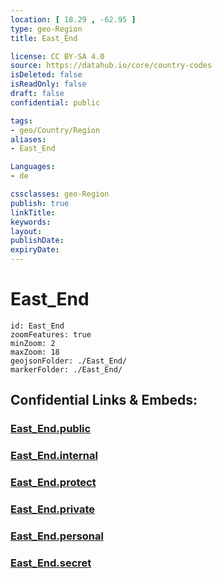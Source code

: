 ```yaml
---
location: [ 18.29 , -62.95 ] 
type: geo-Region
title: East_End

license: CC BY-SA 4.0
source: https://datahub.io/core/country-codes
isDeleted: false
isReadOnly: false
draft: false
confidential: public

tags:
- geo/Country/Region
aliases:
- East_End

Languages:
- de

cssclasses: geo-Region
publish: true
linkTitle: 
keywords: 
layout: 
publishDate: 
expiryDate: 
---
```


# East_End

```leaflet
id: East_End
zoomFeatures: true 
minZoom: 2 
maxZoom: 18
geojsonFolder: ./East_End/
markerFolder: ./East_End/
```


## Confidential Links & Embeds: 

### [East_End.public](/_public/\Earth\Continent\America~Caribbean\Anguilla\Counties~AnguillaEast_End.public.md) 

### [East_End.internal](/_internal/\Earth\Continent\America~Caribbean\Anguilla\Counties~AnguillaEast_End.internal.md) 

### [East_End.protect](/_protect/\Earth\Continent\America~Caribbean\Anguilla\Counties~AnguillaEast_End.protect.md) 

### [East_End.private](/_private/\Earth\Continent\America~Caribbean\Anguilla\Counties~AnguillaEast_End.private.md) 

### [East_End.personal](/_personal/\Earth\Continent\America~Caribbean\Anguilla\Counties~AnguillaEast_End.personal.md) 

### [East_End.secret](/_secret/\Earth\Continent\America~Caribbean\Anguilla\Counties~AnguillaEast_End.secret.md)


